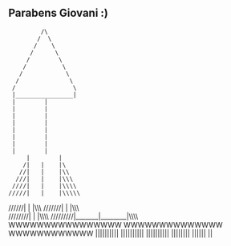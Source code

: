## Parabens Giovani :)





	         /\
	        /  \
	       /    \
	      /      \
	     /        \
	    /          \
	   /            \
	  /              \
	 /                \
	 |________________|
	 |		  |
	 |		  |
	 |		  |
	 |		  |
	 |		  |
	 |		  |
	 |		  |
	 |		  |
         |		  |
        /|	 |	  |\
       //|	 |	  |\\
      ///|	 |	  |\\\
     ////|	 |	  |\\\\
    /////|	 |	  |\\\\\
   //////|	 |	  |\\\\\\
  ///////|	 |	  |\\\\\\\
 ////////|	 |	  |\\\\\\\\
/////////|_______|________|\\\\\\\\\
	 WWWWWWWWWWWWWWWW
	  WWWWWWWWWWWWWW
	   WWWWWWWWWWWW
	    ||||||||||
	    ||||||||||
	    ||||||||||
	     ||||||||
	      ||||||
	        ||

